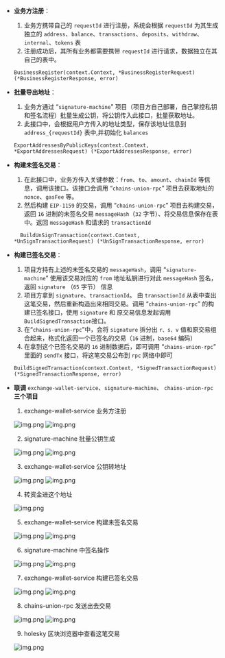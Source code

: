 - **业务方注册**：
    1. 业务方携带自己的 `requestId` 进行注册，系统会根据 `requestId` 为其生成独立的 `address`、`balance`、`transactions`、`deposits`、`withdraw`、`internal`、`tokens` 表
    2. 注册成功后，其所有业务都需要携带 `requestId` 进行请求，数据独立在其自己的表中。
    ```
  	BusinessRegister(context.Context, *BusinessRegisterRequest) (*BusinessRegisterResponse, error)
   ```
- **批量导出地址**：
    1. 业务方通过 “`signature-machine`” 项目（项目方自己部署，自己掌控私钥和签名流程）批量生成公钥，将公钥传入此接口，批量获取地址。
    2. 此接口中，会根据用户方传入的地址类型，保存该地址信息到 `address_{requestId}` 表中,并初始化 `balances`
    ```
  	ExportAddressesByPublicKeys(context.Context, *ExportAddressesRequest) (*ExportAddressesResponse, error)
  ```
- **构建未签名交易**：
    1. 在此接口中，业务方传入关键参数：`from`、`to`、`amount`、`chainId` 等信息，调用该接口。该接口会调用 “`chains-union-rpc`” 项目去获取地址的 `nonce`、`gasFee` 等。
    2. 然后构建 `EIP-1159` 的交易，调用 “`chains-union-rpc`” 项目去构建交易，返回 `16` 进制的未签名交易 `messageHash`（`32` 字节）、将交易信息保存在表中。返回 `messageHash` 和请求的 `transactionId`
    ```
      BuildUnSignTransaction(context.Context, *UnSignTransactionRequest) (*UnSignTransactionResponse, error)
  ```
- **构建已签名交易**：
    1. 项目方持有上述的未签名交易的 `messageHash`，调用 “`signature-machine`” 使用该交易对应的 `from` 地址私钥进行对此 `messageHash` 签名，返回 `signature` （`65` 字节） 信息
    2. 项目方拿到 `signature`、`transactionId`。 由 `transactionId` 从表中查出这笔交易，然后重新构造出来相同交易。调用 “`chains-union-rpc`” 的构建已签名接口，使用 `signature` 和 原交易信息发起调用 `BuildSignedTransaction`接口。
    3. 在“`chains-union-rpc`”中，会将 `signature` 拆分出 `r、s、v` 值和原交易组合起来，格式化返回一个已签名的交易（`16` 进制，`base64` 编码）
    4. 在拿到这个已签名交易的 `16` 进制数据后，即可调用 “`chains-union-rpc`” 里面的 `sendTx` 接口，将这笔交易公布到 `rpc` 网络中即可
    ```
  	BuildSignedTransaction(context.Context, *SignedTransactionRequest) (*SignedTransactionResponse, error)
  ```
  
- **联调** `exchange-wallet-service`、`signature-machine`、 `chains-union-rpc` **三个项目**
    1. exchange-wallet-service 业务方注册

  ![img.png](images/businessRegistRequest.png)
  ![img.png](images/businessRegistResponse.png)

    2. signature-machine 批量公钥生成

  ![img.png](images/keyPairRequest.png)
  ![img.png](images/keyPairResponse.png)

    3. exchange-wallet-service 公钥转地址

  ![img.png](images/addressRequest.png)
  ![img.png](images/addressResponse.png)

    4. 转资金进这个地址

  ![img.png](images/metamask.png)

    5. exchange-wallet-service 构建未签名交易

  ![img.png](images/unsignTransactionRequest.png)
  ![img.png](images/unsignTransactionResponse.png)

    6. signature-machine 中签名操作

  ![img.png](images/signatureRequest.png)
  ![img.png](images/signatureResponse.png)

    7. exchange-wallet-service 构建已签名交易

  ![img.png](images/signedTxRequest.png)
  ![img.png](images/signedTxResponse.png)

    8. chains-union-rpc 发送出去交易

  ![img.png](images/sendRequest.png)
  ![img.png](images/sendResponse.png)

    9. holesky 区块浏览器中查看这笔交易

  ![img.png](images/success.png)